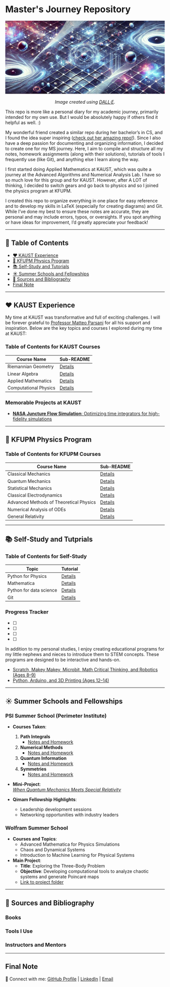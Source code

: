 # Master's Journey Repository

<p>
  <img src="./banner1.png" alt="Master's Journey Repository Banner">
</p>

<p align="center">
  <i>Image created using <a href="https://openai.com/dall-e/">DALL·E</a>.</i>
</p>

This repo is more like a personal diary for my academic journey, primarily intended for my own use. But I would be absolutely happy if others find it helpful as well. :)

My wonderful friend created a similar repo during her bachelor’s in CS, and I found the idea super inspiring ([check out her amazing repo!](https://github.com/siudro/Operating_Systems_Labs)). Since I also have a deep passion for documenting and organizing information, I decided to create one for my MS journey. Here, I aim to compile and structure all my notes, homework assignments (along with their solutions), tutorials of tools I frequently use (like Git), and anything else I learn along the way.

I first started doing Applied Mathematics at KAUST, which was quite a journey at the Advanced Algorithms and Numerical Analysis Lab. I have so so much love for this group and for KAUST. However, after A LOT of thinking, I decided to switch gears and go back to physics and so I joined the physics program at KFUPM.

I created this repo to organize everything in one place for easy reference and to develop my skills in LaTeX (especially for creating diagrams) and Git. While I’ve done my best to ensure these notes are accurate, they are personal and may include errors, typos, or oversights. If you spot anything or have ideas for improvement, I’d greatly appreciate your feedback!



---

## 📖 Table of Contents
- [❤️ KAUST Experience](#️-kaust-experience)
- [🏫 KFUPM Physics Program](#-kfupm-physics-program)
- [📚 Self-Study and Tutorials](#-self-study)
- [☀️ Summer Schools and Fellowships](#️-summer-schools-and-fellowships)
- [🔗 Sources and Bibliography](#-sources-and-bibliography)
- [Final Note](#-final-note)

---

## ❤️ KAUST Experience

My time at KAUST was transformative and full of exciting challenges. I will be forever grateful to [Professor Matteo Parsani](https://www.kaust.edu.sa/en/study/faculty/matteo-parsani) for all his support and inspiration. Below are the key topics and courses I explored during my time at KAUST:

### Table of Contents for KAUST Courses
| Course Name               | Sub-README                   |
|---------------------------|------------------------------|
| Riemannian Geometry       | [Details](KAUST/RG/README.md) |
| Linear Algebra            | [Details](KAUST/LA/README.md)      |
| Applied Mathematics       | [Details](KAUST/AM/README.md) |
| Computational Physics     | [Details](KAUST/CP/README.md) |

### Memorable Projects at KAUST
- [**NASA Juncture Flow Simulation**: Optimizing time integrators for high-fidelity simulations](https://repository.kaust.edu.sa/items/732ce6c9-ef2d-4809-b37d-fae09cc5dbd9)

---

## 🏫 KFUPM Physics Program

### Table of Contents for KFUPM Courses
| Course Name                   | Sub-README                   |
|-------------------------------|------------------------------|
| Classical Mechanics           | [Details](KFUPM/Core/CM/README.md) |
| Quantum Mechanics             | [Details](KFUPM/Core/QM/README.md)   |
| Statistical Mechanics         | [Details](KFUPM/Core/SM/README.md) |
| Classical Electrodynamics     | [Details](KFUPM/Core/CED/README.md) |
| Advanced Methods of Theoretical Physics | [Details](KFUPM/Core/AMTTP/README.md) |
| Numerical Analysis of ODEs    | [Details](KFUPM/Electives/NAODEs/README.md)   |
| General Relativity            | [Details](KFUPM/Electives/GR/README.md)  |

---

## 📚 Self-Study and Tutprials

### Table of Contents for Self-Study
| Topic                         | Tutorial                      |
|-------------------------------|----------------------------------|
| Python for Physics            | [Details](Self_Study/Python/README.md) |
| Mathematica                   | [Details](Self_Study/mathematica/README.md) |
| Python for data science       | [Details](Self_Study/Git/README.md) |
| Git                           | [Details](Self_Study/Git/README.md) |


### Progress Tracker
- [ ] 
- [ ] 
- [ ] 
- [ ] 

In addition to my personal studies, I enjoy creating educational programs for my little nephews and nieces to introduce them to STEM concepts. These programs are designed to be interactive and hands-on.

- [Scratch, Makey Makey, Microbit, Math Critical Thinking, and Robotics (Ages 8–9)](Summer_plan2_kiddos.pdf)
- [Python, Arduino, and 3D Printing (Ages 12–14)](Summer_plan_for_my_kiddos-2.pdf)


---

## ☀️ Summer Schools and Fellowships

### **PSI Summer School (Perimeter Institute)**
- **Courses Taken**:
  1. **Path Integrals**  
     - [Notes and Homework](PSI/Path_Integrals/Notes/)  
  2. **Numerical Methods**  
     - [Notes and Homework](PSI/Numerical_Methods/Notes/)  
  3. **Quantum Information**  
     - [Notes and Homework](PSI/Quantum_Information/Notes/)  
  4. **Symmetries**  
     - [Notes and Homework](PSI/Symmetries/Notes/)  

- **Mini-Project**:  
  [*When Quantum Mechanics Meets Special Relativity*]()


- **Qimam Fellowship Highlights**:
  - Leadership development sessions
  - Networking opportunities with industry leaders

### **Wolfram Summer School**
- **Courses and Topics**:
  - Advanced Mathematica for Physics Simulations
  - Chaos and Dynamical Systems
  - Introduction to Machine Learning for Physical Systems
- **Main Project**:
  - **Title**: Exploring the Three-Body Problem
  - **Objective**: Developing computational tools to analyze chaotic systems and generate Poincaré maps
  - [Link to project folder](Wolfram/README.md)

---

## 🔗 Sources and Bibliography

### Books


### Tools I Use


### Instructors and Mentors


---

## Final Note


🔗 Connect with me: [GitHub Profile](#) | [LinkedIn](#) | [Email](mailto:phatimah.alhazmi@gmail.com#)
